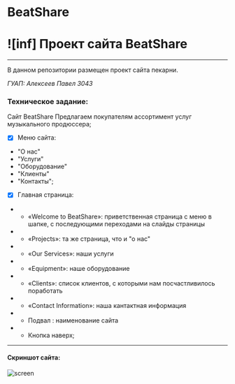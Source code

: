 # BeatShare
![inf] Проект сайта BeatShare 
========================================================================================
***
В данном репозитории размещен проект сайта пекарни.


*ГУАП: Алексеев Павел 3043*

### Техническое задание:
Сайт BeatShare
Предлагаем покупателям ассортимент услуг музыкального продюссера;
- [x] Меню сайта:
- "О нас"
- "Услуги"
- "Оборудование"
- "Клиенты"
- "Контакты";
- [x] Главная страница: 
- - «Welcome to BeatShare»: приветственная страница с меню в шапке, с последующими переходами на слайды страницы
- - «Projects»: та же страница, что и "о нас"
- - «Our Services»: наши услуги
- - «Equipment»: наше оборудование
- - «Clients»: cписок клиентов, с которыми нам посчастливилось поработать
- - «Contact Information»: наша кантактная информация
- - Подвал : наименование сайта
- - Кнопка наверх;
***

#### Скриншот сайта:

![screen](https://i.ibb.co/NLkWR45/sitescr.jpg)
